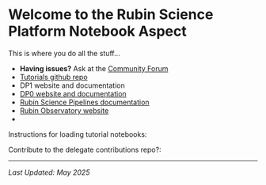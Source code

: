 # Welcome to the Rubin Science Platform Notebook Aspect

This is where you do all the stuff...

* **Having issues?** Ask at the [Community Forum](https://community.lsst.org/)
* [Tutorials github repo](https://github.com/lsst/tutorial-notebooks/)
* DP1 website and documentation
* [DP0 website and documentation](https://dp0.lsst.io/)
* [Rubin Science Pipelines documentation](https://pipelines.lsst.io/)
* [Rubin Observatory website](https://rubinobservatory.org/)
* 


Instructions for loading tutorial notebooks:

Contribute to the delegate contributions repo?:

---
*Last Updated: May 2025*
